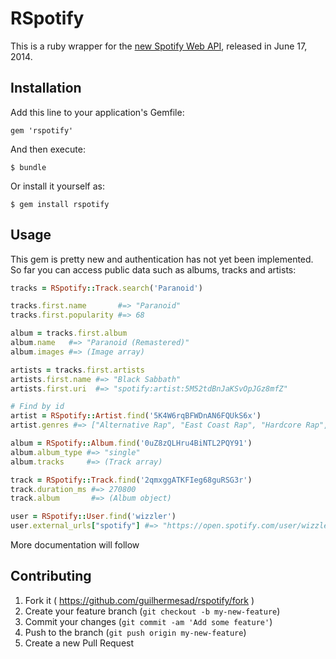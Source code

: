 # RSpotify

This is a ruby wrapper for the [new Spotify Web API](https://developer.spotify.com/web-api), released in June 17, 2014.

## Installation

Add this line to your application's Gemfile:

    gem 'rspotify'

And then execute:

    $ bundle

Or install it yourself as:

    $ gem install rspotify

## Usage

This gem is pretty new and authentication has not yet been implemented. So far you can access public data such as albums, tracks and artists:

```ruby
tracks = RSpotify::Track.search('Paranoid')

tracks.first.name       #=> "Paranoid"
tracks.first.popularity #=> 68

album = tracks.first.album
album.name   #=> "Paranoid (Remastered)"
album.images #=> (Image array)

artists = tracks.first.artists
artists.first.name #=> "Black Sabbath"
artists.first.uri  #=> "spotify:artist:5M52tdBnJaKSvOpJGz8mfZ"

# Find by id
artist = RSpotify::Artist.find('5K4W6rqBFWDnAN6FQUkS6x')
artist.genres #=> ["Alternative Rap", "East Coast Rap", "Hardcore Rap", "Hip Hop", "Midwest Rap", "Pop-Rap", "Rap"]

album = RSpotify::Album.find('0uZ8zQLHru4BiNTL2PQY91')
album.album_type #=> "single"
album.tracks     #=> (Track array)

track = RSpotify::Track.find('2qmxggATKFIeg68guRSG3r')
track.duration_ms #=> 270800
track.album       #=> (Album object)

user = RSpotify::User.find('wizzler')
user.external_urls["spotify"] #=> "https://open.spotify.com/user/wizzler"
```
More documentation will follow

## Contributing

1. Fork it ( https://github.com/guilhermesad/rspotify/fork )
2. Create your feature branch (`git checkout -b my-new-feature`)
3. Commit your changes (`git commit -am 'Add some feature'`)
4. Push to the branch (`git push origin my-new-feature`)
5. Create a new Pull Request

